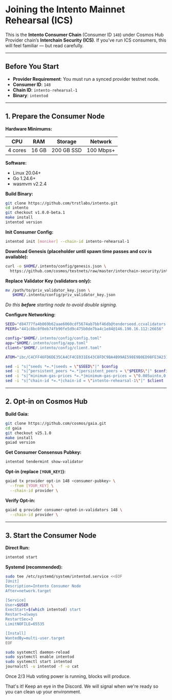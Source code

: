 # **Joining the Intento Mainnet Rehearsal (ICS)**

This is the **Intento Consumer Chain** (Consumer ID `148`) under Cosmos Hub Provider chain’s **Interchain Security (ICS)**. If you’ve run ICS consumers, this will feel familiar — but read carefully.

---

## **Before You Start**

- **Provider Requirement**: You must run a synced provider testnet node.
- **Consumer ID**: `148`
- **Chain ID**: `intento-rehearsal-1`
- **Binary**: `intentod`

---

## **1. Prepare the Consumer Node**

**Hardware Minimums:**

| CPU     | RAM   | Storage    | Network   |
| ------- | ----- | ---------- | --------- |
| 4 cores | 16 GB | 200 GB SSD | 100 Mbps+ |

**Software:**

- Linux 20.04+
- Go 1.24.6+
- wasmvm v2.2.4

**Build Binary:**

```bash
git clone https://github.com/trstlabs/intento.git
cd intento
git checkout v1.0.0-beta.1
make install
intentod version
```

**Init Consumer Config:**

```bash
intentod init [moniker] --chain-id intento-rehearsal-1
```

**Download Genesis (placeholder until spawn time passes and ccv is available):**

```bash
curl -o $HOME/.intento/config/genesis.json \
  https://github.com/cosmos/testnets/raw/master/interchain-security/intento-rehearsal-1/intento-rehearsal-1-genesis-with-ccv.json
```

**Replace Validator Key (validators only):**

```bash
mv /path/to/priv_validator_key.json \
   $HOME/.intento/config/priv_validator_key.json
```

_Do this **before** starting node to avoid double signing._

**Configure Networking:**

```bash
SEED="d84777fa4b069b62aae6060cdf5674ab7bbf46db@tenderseed.ccvalidators.com:29911"
PEERS="441c8bc0f0eb74fb90fe5d9c475b0de7ba4c1e84@146.190.16.112:26656"

config="$HOME/.intento/config/config.toml"
app="$HOME/.intento/config/app.toml"
client="$HOME/.intento/config/client.toml"

ATOM="ibc/C4CFF46FD6DE35CA4CF4CE031E643C8FDC9BA4B99AE598E9B0ED98FE3A2319F9" # placeholder, if this changes in practive after transfer channel created, update this in your config.toml and restart

sed -i "s|^seeds *=.*|seeds = \"$SEED\"|" $config
sed -i "s|^persistent_peers *=.*|persistent_peers = \"$PEERS\"|" $config
sed -i "s|^minimum-gas-prices *=.*|minimum-gas-prices = \"0.005uinto,0.001$ATOM\"|" $app
sed -i "s|^chain-id *=.*|chain-id = \"intento-rehearsal-1\"|" $client
```

---

## **2. Opt-in on Cosmos Hub**

**Build Gaia:**

```bash
git clone https://github.com/cosmos/gaia.git
cd gaia
git checkout v25.1.0
make install
gaiad version
```

**Get Consumer Consensus Pubkey:**

```bash
intentod tendermint show-validator
```

**Opt-in (replace `[YOUR_KEY]`):**

```bash
gaiad tx provider opt-in 148 <consumer-pubkey> \
  --from [YOUR_KEY] \
  --chain-id provider \

```

**Verify Opt-in:**

```bash
gaiad q provider consumer-opted-in-validators 148 \
  --chain-id provider \
```

---

## **3. Start the Consumer Node**

**Direct Run:**

```bash
intentod start
```

**Systemd (recommended):**

```bash
sudo tee /etc/systemd/system/intentod.service <<EOF
[Unit]
Description=Intento Consumer Node
After=network.target

[Service]
User=$USER
ExecStart=$(which intentod) start
Restart=always
RestartSec=3
LimitNOFILE=65535

[Install]
WantedBy=multi-user.target
EOF

sudo systemctl daemon-reload
sudo systemctl enable intentod
sudo systemctl start intentod
journalctl -u intentod -f -o cat
```

Once 2/3 Hub voting power is running, blocks will produce.

That's it! Keep an eye in the Discord. We will signal when we're ready so you can clean up your environment.

